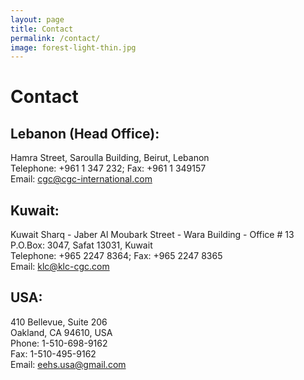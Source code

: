 ```yaml
---
layout: page
title: Contact
permalink: /contact/
image: forest-light-thin.jpg
---
```


# Contact

## Lebanon (Head Office):

Hamra Street, Saroulla Building, Beirut, Lebanon  
Telephone: +961 1 347 232; Fax: +961 1 349157  
Email: cgc@cgc-international.com  

## Kuwait:

Kuwait Sharq - Jaber Al Moubark Street - Wara Building - Office # 13  
P.O.Box: 3047, Safat 13031, Kuwait  
Telephone: +965 2247 8364; Fax: +965 2247 8365  
Email: klc@klc-cgc.com  

## USA:

410 Bellevue, Suite 206  
Oakland, CA 94610, USA  
Phone: 1-510-698-9162  
Fax: 1-510-495-9162  
Email: eehs.usa@gmail.com  
